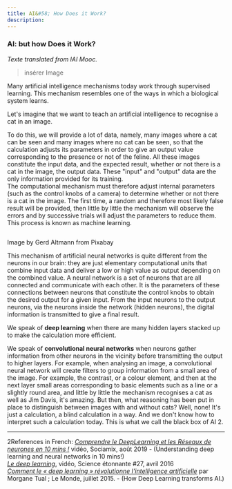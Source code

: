 ```yaml
---
title: AI&#58; How Does it Work?
description:
---
```

### AI: but how Does it Work?

_Texte translated from IAI Mooc._

>insérer Image

Many artificial intelligence mechanisms today work through supervised learning. This mechanism resembles one of the ways in which a biological system learns.

Let's imagine that we want to teach an artificial intelligence to recognise a cat in an image.

To do this, we will provide a lot of data, namely, many images where a cat can be seen and many images where no cat can be seen, so that the calculation adjusts its parameters in order to give an output value corresponding to the presence or not of the feline. All these images constitute the input data, and the expected result, whether or not there is a cat in the image, the output data. These "input" and "output" data are the only information provided for its training.  
The computational mechanism must therefore adjust internal parameters (such as the control knobs of a camera) to determine whether or not there is a cat in the image. The first time, a random and therefore most likely false result will be provided, then little by little the mechanism will observe the errors and by successive trials will adjust the parameters to reduce them. This process is known as machine learning.

![]()

Image by Gerd Altmann from Pixabay

This mechanism of artificial neural networks is quite different from the neurons in our brain: they are just elementary computational units that combine input data and deliver a low or high value as output depending on the combined value. A neural network is a set of neurons that are all connected and communicate with each other. It is the parameters of these connections between neurons that constitute the control knobs to obtain the desired output for a given input. From the input neurons to the output neurons, via the neurons inside the network (hidden neurons), the digital information is transmitted to give a final result.

We speak of **deep learning** when there are many hidden layers stacked up to make the calculation more efficient.

We speak of **convolutional neural networks** when neurons gather information from other neurons in the vicinity before transmitting the output to higher layers. For example, when analysing an image, a convolutional neural network will create filters to group information from a small area of the image. For example, the contrast, or a colour element, and then at the next layer small areas corresponding to basic elements such as a line or a slightly round area, and little by little the mechanism recognises a cat as well as Jim Davis, it's amazing. But then, what reasoning has been put in place to distinguish between images with and without cats? Well, none! It's just a calculation, a blind calculation in a way. And we don't know how to interpret such a calculation today. This is what we call the black box of AI 2.

* * *
2References in French: _[Comprendre le DeepLearning et les Réseaux de neurones en 10 mins !](https://www.youtube.com/watch?v=gPVVsw2OWdM)_ vidéo, Sociamix, août 2019 - (Understanding deep learning and neural networks in 10 mins!)  
_[Le deep learning](https://www.youtube.com/watch?v=trWrEWfhTVg)_, vidéo, Science étonnante #27, avril 2016  
_[Comment le « deep learning » révolutionne l'intelligence artificielle](https://www.lemonde.fr/pixels/article/2015/07/24/comment-le-deep-learning-revolutionne-l-intelligence-artificielle_4695929_4408996.html)_ par Morgane Tual ; Le Monde, juillet 2015. \- (How Deep Learning transforms AI.)
